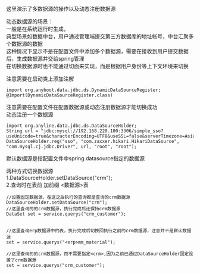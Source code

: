 这里演示了多数据源的操作以及动态注册数据源

动态数据源的场景：  
一般是在系统运行时生成，  
典型场景如数据中台，用户通过管理端提交第三方数据库的地址帐号，中台汇聚多个数据源的数据  
这种情况下显示不是在配置文件中添加多个数据源，需要在接收到用户提交数据后，生成数据源并交给spring管理  
在切换数据源时也不能通过切面来实现，而是根据用户身份等上下文环境来切换  


注意需要在启动类上添加注解
```
import org.anyboot.data.jdbc.ds.DynamicDataSourceRegister;
@Import(DynamicDataSourceRegister.class)
```

注意需要在配置文件在配置数据源或动态注册数据源才能切换成功  
动态注册一个数据源
```
import org.anyline.data.jdbc.ds.DataSourceHolder;
String url = "jdbc:mysql://192.168.220.100:3306/simple_sso?useUnicode=true&characterEncoding=UTF8&useSSL=false&serverTimezone=Asia/Shanghai&allowPublicKeyRetrieval=true";
DataSourceHolder.reg("sso", "com.zaxxer.hikari.HikariDataSource", "com.mysql.cj.jdbc.Driver", url, "root", "root");

```



默认数据源是指配置文件中spring.datasource指定的数据源  



两种方式切换数据源  
1.DataSourceHolder.setDataSource("crm");  
2.查询时在表前 加前缀 <数据源>表  
```
//设置固定数据源，在这之后执行的查询都是查询的crm数据源
DataSourceHolder.setDataSource("crm");
//这里查询的的crm数据源，执行完成后还保持crm数据源
DataSet set = service.querys("crm_customer");


//这里查询erp数据源中的表，执行完成后切换回执行之前的crm数据源，注意并不是默认数据源
set = service.querys("<erp>mm_material");

//这里查询的的crm数据源，而不需要指定<crm>,因为之前已通过DataSourceHolder固定设置了crm数据源
set = service.querys("crm_customer");

```

